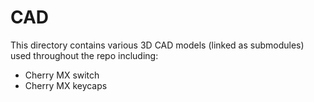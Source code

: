 # CAD

This directory contains various 3D CAD models (linked as submodules) used throughout the repo including:

- Cherry MX switch
- Cherry MX keycaps
